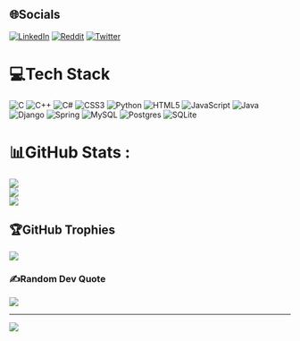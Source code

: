 
## 🌐Socials
[![LinkedIn](https://img.shields.io/badge/LinkedIn-%230077B5.svg?logo=linkedin&logoColor=white)](https://linkedin.com/in/MehdiRtal) [![Reddit](https://img.shields.io/badge/Reddit-%23FF4500.svg?logo=Reddit&logoColor=white)](https://reddit.com/user/Sackuro) [![Twitter](https://img.shields.io/badge/Twitter-%231DA1F2.svg?logo=Twitter&logoColor=white)](https://twitter.com/Sackuro) 

# 💻Tech Stack
![C](https://img.shields.io/badge/c-%2300599C.svg?style=for-the-badge&logo=c&logoColor=white) ![C++](https://img.shields.io/badge/c++-%2300599C.svg?style=for-the-badge&logo=c%2B%2B&logoColor=white) ![C#](https://img.shields.io/badge/c%23-%23239120.svg?style=for-the-badge&logo=c-sharp&logoColor=white) ![CSS3](https://img.shields.io/badge/css3-%231572B6.svg?style=for-the-badge&logo=css3&logoColor=white) ![Python](https://img.shields.io/badge/python-3670A0?style=for-the-badge&logo=python&logoColor=ffdd54) ![HTML5](https://img.shields.io/badge/html5-%23E34F26.svg?style=for-the-badge&logo=html5&logoColor=white) ![JavaScript](https://img.shields.io/badge/javascript-%23323330.svg?style=for-the-badge&logo=javascript&logoColor=%23F7DF1E) ![Java](https://img.shields.io/badge/java-%23ED8B00.svg?style=for-the-badge&logo=java&logoColor=white) ![Django](https://img.shields.io/badge/django-%23092E20.svg?style=for-the-badge&logo=django&logoColor=white) ![Spring](https://img.shields.io/badge/spring-%236DB33F.svg?style=for-the-badge&logo=spring&logoColor=white) ![MySQL](https://img.shields.io/badge/mysql-%2300f.svg?style=for-the-badge&logo=mysql&logoColor=white) ![Postgres](https://img.shields.io/badge/postgres-%23316192.svg?style=for-the-badge&logo=postgresql&logoColor=white) ![SQLite](https://img.shields.io/badge/sqlite-%2307405e.svg?style=for-the-badge&logo=sqlite&logoColor=white)
# 📊GitHub Stats :
![](https://github-readme-stats.vercel.app/api?username=MehdiRtal&theme=dark&hide_border=false&include_all_commits=true&count_private=true)<br/>
![](https://github-readme-streak-stats.herokuapp.com/?user=MehdiRtal&theme=dark&hide_border=false)<br/>
![](https://github-readme-stats.vercel.app/api/top-langs/?username=MehdiRtal&theme=dark&hide_border=false&include_all_commits=true&count_private=true&layout=compact)

## 🏆GitHub Trophies
![](https://github-profile-trophy.vercel.app/?username=MehdiRtal&theme=radical&no-frame=false&no-bg=false&margin-w=4)

### ✍️Random Dev Quote
![](https://quotes-github-readme.vercel.app/api?type=vetical&theme=dark)

---
[![](https://visitcount.itsvg.in/api?id=MehdiRtal&icon=0&color=1)](https://visitcount.itsvg.in)
